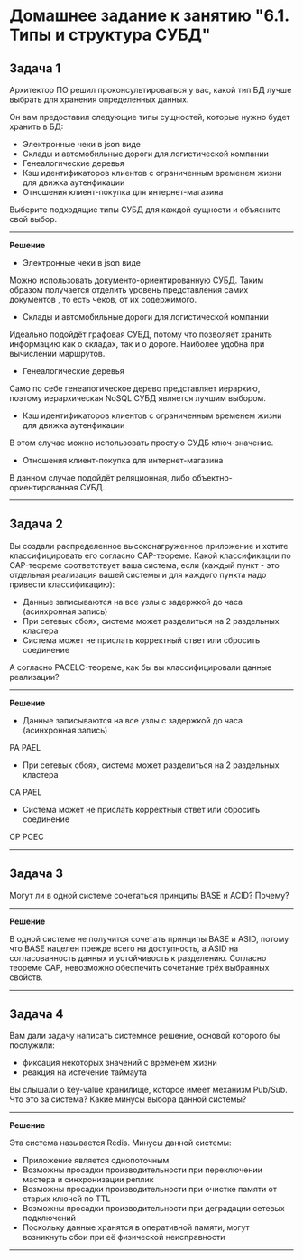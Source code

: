 # Домашнее задание к занятию "6.1. Типы и структура СУБД"

## Задача 1

Архитектор ПО решил проконсультироваться у вас, какой тип БД 
лучше выбрать для хранения определенных данных.

Он вам предоставил следующие типы сущностей, которые нужно будет хранить в БД:

- Электронные чеки в json виде
- Склады и автомобильные дороги для логистической компании
- Генеалогические деревья
- Кэш идентификаторов клиентов с ограниченным временем жизни для движка аутенфикации
- Отношения клиент-покупка для интернет-магазина

Выберите подходящие типы СУБД для каждой сущности и объясните свой выбор.

---
**Решение**


- Электронные чеки в json виде

Можно использовать документо-ориентированную СУБД. Таким образом получается отделить уровень представления самих документов
, то есть чеков, от их содержимого.

- Склады и автомобильные дороги для логистической компании

Идеально подойдёт графовая СУБД, потому что позволяет хранить информацию как о складах, так и о дороге.
Наиболее удобна при вычислении маршрутов.

- Генеалогические деревья

Само по себе генеалогическое дерево представляет иерархию, поэтому иерархическая NoSQL СУБД является лучшим выбором.

- Кэш идентификаторов клиентов с ограниченным временем жизни для движка аутенфикации

В этом случае можно использовать простую СУДБ ключ-значение.

- Отношения клиент-покупка для интернет-магазина

В данном случае подойдёт реляционная, либо объектно-ориентированная СУБД.


---

## Задача 2

Вы создали распределенное высоконагруженное приложение и хотите классифицировать его согласно 
CAP-теореме. Какой классификации по CAP-теореме соответствует ваша система, если 
(каждый пункт - это отдельная реализация вашей системы и для каждого пункта надо привести классификацию):

- Данные записываются на все узлы с задержкой до часа (асинхронная запись)
- При сетевых сбоях, система может разделиться на 2 раздельных кластера
- Система может не прислать корректный ответ или сбросить соединение

А согласно PACELC-теореме, как бы вы классифицировали данные реализации?

---
**Решение**

- Данные записываются на все узлы с задержкой до часа (асинхронная запись)

PA
PAEL

- При сетевых сбоях, система может разделиться на 2 раздельных кластера

CA
PAEL

- Система может не прислать корректный ответ или сбросить соединение

CP
PCEC

---

## Задача 3

Могут ли в одной системе сочетаться принципы BASE и ACID? Почему?

---
**Решение**

В одной системе не получится сочетать принципы BASE и ASID, потому что BASE нацелен прежде всего на доступность,
а ASID на согласованность данных и устойчивость к разделению. Согласно теореме CAP, невозможно обеспечить сочетание
трёх выбранных свойств.

---

## Задача 4

Вам дали задачу написать системное решение, основой которого бы послужили:

- фиксация некоторых значений с временем жизни
- реакция на истечение таймаута

Вы слышали о key-value хранилище, которое имеет механизм Pub/Sub. 
Что это за система? Какие минусы выбора данной системы?

---
**Решение**

Эта система называется Redis. 
Минусы данной системы:
* Приложение является однопоточным
* Возможны просадки производительности при переключении мастера и синхронизации реплик
* Возможны просадки производительности при очистке памяти от старых ключей по TTL
* Возможны просадки производительности при деградации сетевых подключений
* Поскольку данные хранятся в оперативной памяти, могут возникнуть сбои при её физической неисправности

---
